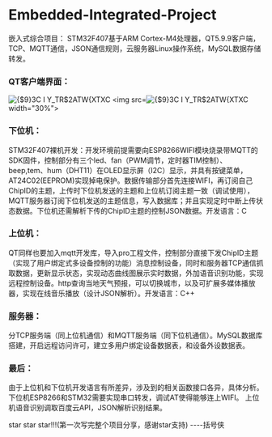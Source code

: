 # Embedded-Integrated-Project
嵌入式综合项目：
  STM32F407基于ARM Cortex-M4处理器，QT5.9.9客户端，TCP、MQTT通信，JSON通信规则，云服务器Linux操作系统，MySQL数据存储转发。
### QT客户端界面：
  ![{$9}3C I Y_TR$2ATW{XTXC](https://github.com/DXT-parsifal/Embedded-Integrated-Project/assets/80907208/7ca51922-12f1-461e-af9a-906939472da2)
  <img src=![{$9}3C I Y_TR$2ATW{XTXC](https://github.com/DXT-parsifal/Embedded-Integrated-Project/assets/80907208/7ca51922-12f1-461e-af9a-906939472da2) width="30%">
### 下位机：
  STM32F407裸机开发：开发环境前提需要向ESP8266WIFI模块烧录带MQTT的SDK固件，控制部分有三个led、fan（PWM调节，定时器TIM控制）、beep,tem、hum（DHT11）在OLED显示屏（I2C）显示，并具有按键菜单，AT24C02(EEPROM)实现掉电保护。数据传输部分首先连接WIFI，再订阅自己ChipID的主题，上传时下位机发送的主题和上位机订阅主题一致（调试使用），MQTT服务器订阅下位机发送的主题信息，写入数据库；并且实现定时中断上传状态数据。下位机还需解析下传的ChipID主题的控制JSON数据。开发语言：C

### 上位机：
  QT同样也要加入mqtt开发库，导入pro工程文件，控制部分直接下发ChipID主题（实现了用户绑定式多设备控制的功能）消息控制设备，同时和服务器TCP通信抓取数据，更新显示状态，实现动态曲线图展示实时数据，外加语音识别功能，实现远程控制设备。http查询当地天气预报，可以切换城市，以及可扩展多媒体播放器，实现在线音乐播放（设计JSON解析）。开发语言：C++

### 服务器：
  分TCP服务端（同上位机通信）和MQTT服务端（同下位机通信）。MySQL数据库搭建，开启远程访问许可，建立多用户绑定设备数据表，和设备外设数据表。

### 最后：
  由于上位机和下位机开发语言有所差异，涉及到的相关函数接口各异，具体分析。
  下位机ESP8266和STM32需要实现串口转发，调试AT使得能够连上WIFI。
  上位机语音识别调取百度云API，JSON解析识别结果。

star star star!!!(第一次写完整个项目分享，感谢star支持)
                                          ----括号侠
